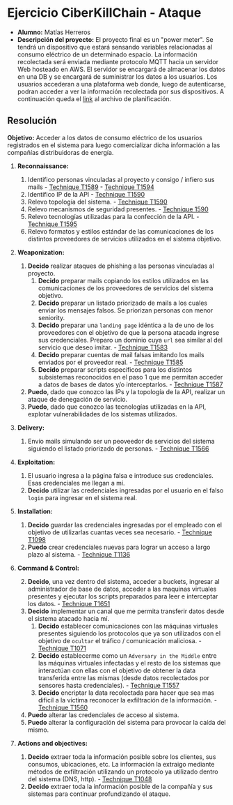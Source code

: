 # Ejercicio CiberKillChain - Ataque

- **Alumno:** Matías Herreros
- **Descripción del proyecto:**
  El proyecto final es un "power meter". Se tendrá un dispositivo que estará sensando variables relacionadas al consumo eléctrico de un determinado espacio. La información recolectada será enviada mediante protocolo MQTT hacia un servidor Web hosteado en AWS. El servidor se encargará de almacenar los datos en una DB y se encargará de suministrar los datos a los usuarios. Los usuarios accederan a una plataforma web donde, luego de autenticarse, podran acceder a ver la información recolectada por sus dispositivos. A continuación queda el [link](https://drive.google.com/file/d/12ti13IbLsDRjlIgcy8_LsxKipwk9UGjv/view?usp=sharing) al archivo de planificación.

## Resolución

**Objetivo:** Acceder a los datos de consumo eléctrico de los usuarios registrados en el sistema para luego comercializar dicha información a las compañías distribuidoras de energía.

1. **Reconnaissance:**

   1. Identifico personas vinculadas al proyecto y consigo / infiero sus mails - [Technique T1589](https://attack.mitre.org/techniques/T1589/) - [Technique T1594](https://attack.mitre.org/techniques/T1594/)
   2. Identifico IP de la API - [Technique T1590](https://attack.mitre.org/techniques/T1590/)
   3. Relevo topología del sistema. - [Technique T1590](https://attack.mitre.org/techniques/T1590/)
   4. Relevo mecanismos de seguridad presentes. - [Technique 1590](https://attack.mitre.org/techniques/T1590/)
   5. Relevo tecnologías utilizadas para la confección de la API. - [Technique T1595](https://attack.mitre.org/techniques/T1595)
   6. Relevo formatos y estilos estándar de las comunicaciones de los distintos proveedores de servicios utilizados en el sistema objetivo.

2. **Weaponization:**

   1. **Decido** realizar ataques de phishing a las personas vinculadas al proyecto.
      1. **Decido** preparar mails copiando los estilos utilizados en las comunicaciones de los proveedores de servicios del sistema objetivo.
      2. **Decido** preparar un listado priorizado de mails a los cuales enviar los mensajes falsos. Se priorizan personas con menor seniority.
      3. **Decido** preparar una `landing page` idéntica a la de uno de los proveedores con el objetivo de que la persona atacada ingrese sus credenciales. Preparo un dominio cuya `url` sea similar al del servicio que deseo imitar. - [Technique T1583](https://attack.mitre.org/techniques/T1583)
      4. **Decido** preparar cuentas de mail falsas imitando los mails enviados por el proveedor real. - [Technique T1585](https://attack.mitre.org/techniques/T1585)
      5. **Decido** preparar scripts específicos para los distintos subsistemas reconocidos en el paso 1 que me permitan acceder a datos de bases de datos y/o interceptarlos. - [Technique T1587](https://attack.mitre.org/techniques/T1587)
   2. **Puedo**, dado que conozco las IPs y la topología de la API, realizar un ataque de denegación de servicio.
   3. **Puedo**, dado que conozco las tecnologías utilizadas en la API, explotar vulnerabilidades de los sistemas utilizados.

3. **Delivery:**

   1. Envío mails simulando ser un peoveedor de servicios del sistema siguiendo el listado priorizado de personas. - [Technique T1566](https://attack.mitre.org/techniques/T1566)

4. **Exploitation:**

   1. El usuario ingresa a la página falsa e introduce sus credenciales. Esas credenciales me llegan a mí.
   2. **Decido** utilizar las credenciales ingresadas por el usuario en el falso `login` para ingresar en el sistema real.

5. **Installation:**

   1. **Decido** guardar las credenciales ingresadas por el empleado con el objetivo de utilizarlas cuantas veces sea necesario. - [Technique T1098](https://attack.mitre.org/techniques/T1098)
   2. **Puedo** crear credenciales nuevas para lograr un acceso a largo plazo al sistema. - [Technique T1136](https://attack.mitre.org/techniques/T1136)

6. **Command & Control:**

   2. **Decido**, una vez dentro del sistema, acceder a buckets, ingresar al administrador de base de datos, acceder a las maquinas virtuales presentes y ejecutar los scripts preparados para leer e interceptar los datos. - [Technique T1651](https://attack.mitre.org/techniques/T1651)
   1. **Decido** implementar un canal que me permita transferir datos desde el sistema atacado hacia mí.
      1. **Decido** establecer comunicaciones con las máquinas virtuales presentes siguiendo los protocolos que ya son utilizados con el objetivo de `ocultar` el tráfico / comunicación maliciosa. - [Technique T1071](https://attack.mitre.org/techniques/T1071)
      2. **Decido** establecerme como un `Adversary in the Middle` entre las máquinas virtuales infectadas y el resto de los sistemas que interactúan con ellas con el objetivo de obtener la data transferida entre las mismas (desde datos recolectados por sensores hasta credenciales). - [Technique T1557](https://attack.mitre.org/techniques/T1557)
      3. **Decido** encriptar la data recolectada para hacer que sea mas difícil a la víctima reconocer la exfiltración de la información. - [Technique T1560](https://attack.mitre.org/techniques/T1560)
   1. **Puedo** alterar las credenciales de acceso al sistema.
   1. **Puedo** alterar la configuración del sistema para provocar la caída del mismo.

7. **Actions and objectives:**
   1. **Decido** extraer toda la información posible sobre los clientes, sus consumos, ubicaciones, etc. La información la extraigo mediante métodos de exfiltración utilizando un protocolo ya utilizado dentro del sistema (DNS, http). - [Technique T1048](https://attack.mitre.org/techniques/T1048)
   2. **Decido** extraer toda la información posible de la compañía y sus sistemas para continuar profundizando el ataque.
